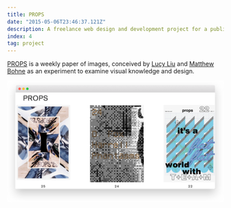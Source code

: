 ```yaml
---
title: PROPS
date: "2015-05-06T23:46:37.121Z"
description: A freelance web design and development project for a publication by two young architects.
index: 4
tag: project
---
```



<a href="http://propspaper.com/" target="_blank">PROPS</a> is a weekly paper of images, conceived by <a href="https://www.liulucy.com/info" target="_blank">Lucy Liu</a> and <a href="http://matthewbohne.com/" target="_blank">Matthew Bohne</a> as an experiment to examine visual knowledge and design.

![altcaption](PROPS.png)
